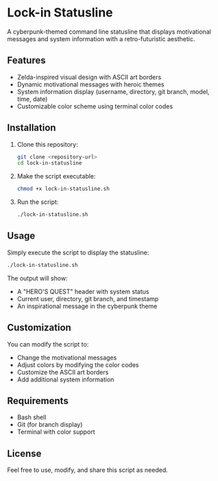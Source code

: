 # Lock-in Statusline

A cyberpunk-themed command line statusline that displays motivational messages and system information with a retro-futuristic aesthetic.

## Features

- Zelda-inspired visual design with ASCII art borders
- Dynamic motivational messages with heroic themes
- System information display (username, directory, git branch, model, time, date)
- Customizable color scheme using terminal color codes

## Installation

1. Clone this repository:
   ```bash
   git clone <repository-url>
   cd lock-in-statusline
   ```

2. Make the script executable:
   ```bash
   chmod +x lock-in-statusline.sh
   ```

3. Run the script:
   ```bash
   ./lock-in-statusline.sh
   ```

## Usage

Simply execute the script to display the statusline:

```bash
./lock-in-statusline.sh
```

The output will show:
- A "HERO'S QUEST" header with system status
- Current user, directory, git branch, and timestamp
- An inspirational message in the cyberpunk theme

## Customization

You can modify the script to:
- Change the motivational messages
- Adjust colors by modifying the color codes
- Customize the ASCII art borders
- Add additional system information

## Requirements

- Bash shell
- Git (for branch display)
- Terminal with color support

## License

Feel free to use, modify, and share this script as needed.
